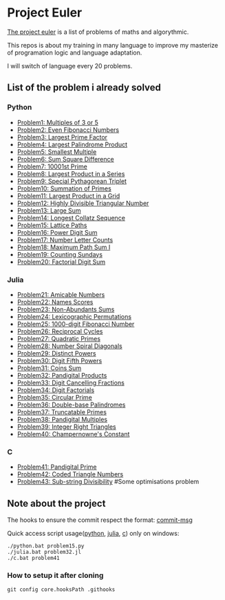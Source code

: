 # Project Euler

[The project euler](https://projecteuler.net/) is a list of problems of maths and algorythmic.

This repos is about my training in many language to improve my masterize of programation logic and language adaptation.

I will switch of language every 20 problems.

## List of the problem i already solved

### Python

- [Problem1: Multiples of 3 or 5](python/problem1.py)
- [Problem2: Even Fibonacci Numbers](python/problem2.py)
- [Problem3: Largest Prime Factor](python/problem3.py)
- [Problem4: Largest Palindrome Product](python/problem4.py)
- [Problem5: Smallest Multiple](python/problem5.py)
- [Problem6: Sum Square Difference](python/problem6.py)
- [Problem7: 10001st Prime](python/problem7.py)
- [Problem8: Largest Product in a Series](python/problem8.py)
- [Problem9: Special Pythagorean Triplet](python/problem9.py)
- [Problem10: Summation of Primes](python/problem10.py)
- [Problem11: Largest Product in a Grid](python/problem11.py)
- [Problem12: Highly Divisible Triangular Number](python/problem12.py)
- [Problem13: Large Sum](python/problem13.py)
- [Problem14: Longest Collatz Sequence](python/problem14.py)
- [Problem15: Lattice Paths](python/problem15.py)
- [Problem16: Power Digit Sum](python/problem16.py)
- [Problem17: Number Letter Counts](python/problem17.py)
- [Problem18: Maximum Path Sum I](python/problem18.py)
- [Problem19: Counting Sundays](python/problem19.py)
- [Problem20: Factorial Digit Sum](python/problem20.py)

### Julia

- [Problem21: Amicable Numbers](julia/problem21.jl)
- [Problem22: Names Scores](julia/problem22.jl)
- [Problem23: Non-Abundants Sums](julia/problem23.jl)
- [Problem24: Lexicographic Permutations](julia/problem24.jl)
- [Problem25: 1000-digit Fibonacci Number](julia/problem25.jl)
- [Problem26: Reciprocal Cycles](julia/problem26.jl)
- [Problem27: Quadratic Primes](julia/problem27.jl)
- [Problem28: Number Spiral Diagonals](julia/problem28.jl)
- [Problem29: Distinct Powers](julia/problem29.jl)
- [Problem30: Digit Fifth Powers](julia/problem30.jl)
- [Problem31: Coins Sum](julia/problem31.jl)
- [Problem32: Pandigital Products](julia/problem32.jl)
- [Problem33: Digit Cancelling Fractions](julia/problem33.jl)
- [Problem34: Digit Factorials](julia/problem34.jl)
- [Problem35: Circular Prime](julia/problem35.jl)
- [Problem36: Double-base Palindromes](julia/problem36.jl)
- [Problem37: Truncatable Primes](julia/problem37.jl)
- [Problem38: Pandigital Multiples](julia/problem38.jl)
- [Problem39: Integer Right Triangles](julia/problem39.jl)
- [Problem40: Champernowne's Constant](julia/problem40.jl)

### C

- [Problem41: Pandigital Prime](c/problem41/problem41.c)
- [Problem42: Coded Triangle Numbers](c/problem42/problem42.c)
- [Problem43: Sub-string Divisibility](c/problem43/problem43.c) #Some optimisations problem

## Note about the project

The hooks to ensure the commit respect the format: [commit-msg](.githooks/commit-msg)

Quick access script usage([python](python.bat), [julia](julia.bat), [c](c.bat)) only on windows:

``` shell
./python.bat problem15.py
./julia.bat problem32.jl
./c.bat problem41
```

### How to setup it after cloning

``` shell
git config core.hooksPath .githooks
```
